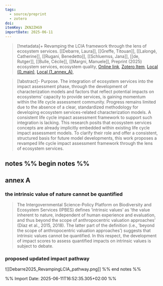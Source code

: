 ```yaml
---
tags:
  - source/preprint
  - zotero
doi: 
itemKey: ZKN2ZHG9
importDate: 2025-06-11
---
```

>[!metadata]+
> Revamping the LCIA framework through the lens of ecosystem services.
> [[Debarre, Laura]], [[Greffe, Titouan]], [[Lalongé, Catherine]], [[Rugani, Benedetto]], [[Schluemss, Jana]], [[de, Rutger]], [[Bulle, Cécile]], [[Margni, Manuele]], 
> Preprint (2025)
> ecosystem services, ecosystem quality, 
> [Online link](), [Zotero Item](zotero://select/library/items/ZKN2ZHG9), [Local (0_main)](file://C:/Users/aburg/Documents/references/zotero/storage/3VAGGRKQ/Debarre_RevampingLCIA_main.pdf),  [Local (1_annex_A)](file://C:/Users/aburg/Documents/references/zotero/storage/KFJXZGTW/Debarre_RevampingLCIA_annexA.pdf), 

>[!abstract]-
>Purpose. The integration of ecosystem services into the impact assessment phase, through the development of characterization models and factors that reflect potential impacts on ecosystems’ capacity to provide services, is gaining momentum within the life cycle assessment community. Progress remains limited due to the absence of a clear, standardized methodology for developing ecosystem services-related characterization models. A consistent life cycle impact assessment framework to support such integration is lacking. This research posits that ecosystem services concepts are already implicitly embedded within existing life cycle impact assessment models. To clarify their role and offer a consistent, structured basis for future model developments, this work proposes a revamped life cycle impact assessment framework through the lens of ecosystem services.

## notes %% begin notes %%
## annex A
### the intrinsic value of nature cannot be quantified
> The Intergovernmental Science-Policy Platform on Biodiversity and Ecosystem Services (IPBES) defines ’intrinsic values’ as ’the value inherent to nature, independent of human experience and evaluation, and thus beyond the scope of anthropocentric valuation approaches’ (Díaz et al., 2015, 2018). The latter part of the definition (i.e., ’beyond the scope of anthropocentric valuation approaches’) suggests that intrinsic values cannot be quantified. In this respect, the development of impact scores to assess quantified impacts on intrinsic values is subject to debate. 
### proposed updated impact pathway
![[Debarre2025_RevampingLCIA_pathway.png]]
%% end notes %%

%% Import Date: 2025-06-11T16:52:35.305+02:00 %%
